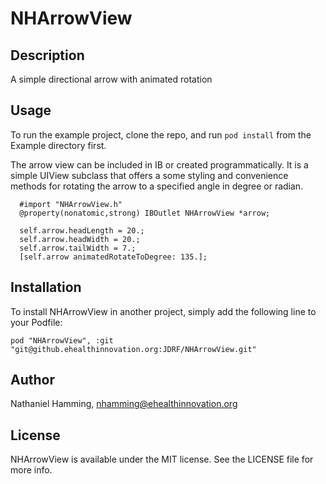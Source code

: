 # NHArrowView

## Description

A simple directional arrow with animated rotation

## Usage

To run the example project, clone the repo, and run `pod install` from the Example directory first.

The arrow view can be included in IB or created programmatically. It is a simple UIView subclass that offers a some styling and convenience methods for rotating the arrow to a specified angle in degree or radian.

```
  #import "NHArrowView.h"
  @property(nonatomic,strong) IBOutlet NHArrowView *arrow;

  self.arrow.headLength = 20.;
  self.arrow.headWidth = 20.;
  self.arrow.tailWidth = 7.;
  [self.arrow animatedRotateToDegree: 135.];
```

## Installation

To install NHArrowView in another project, simply add the following line to your Podfile:

    pod "NHArrowView", :git "git@github.ehealthinnovation.org:JDRF/NHArrowView.git"

## Author

Nathaniel Hamming, nhamming@ehealthinnovation.org

## License

NHArrowView is available under the MIT license. See the LICENSE file for more info.

